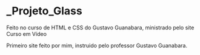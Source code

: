 # _Projeto_Glass
Feito no curso de HTML e CSS do Gustavo Guanabara, ministrado pelo site Curso em Vídeo

Primeiro site feito por mim, instruido pelo professor Gustavo Guanabara.
